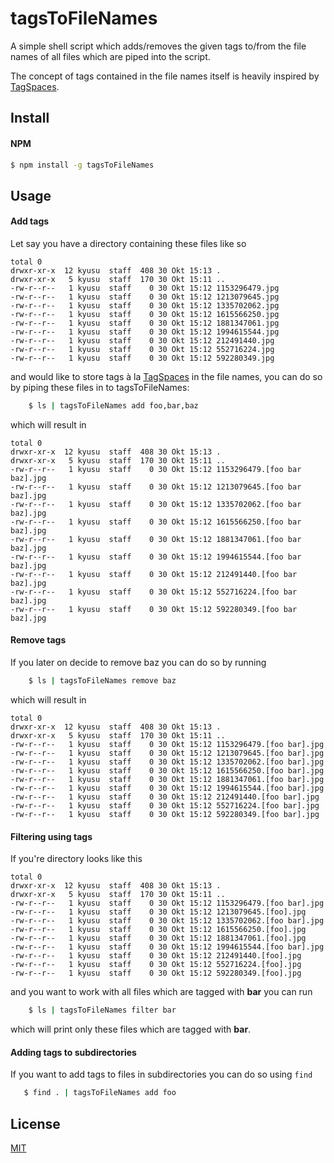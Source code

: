 # tagsToFileNames
A simple shell script which adds/removes the given tags to/from the file names of all files which are piped into 
the script.

The concept of tags contained in the file names itself is heavily inspired by [TagSpaces](https://www.tagspaces.org/).

## Install

#### NPM
```bash
$ npm install -g tagsToFileNames
```

## Usage

#### Add tags

Let say you have a directory containing these files like so

    total 0
    drwxr-xr-x  12 kyusu  staff  408 30 Okt 15:13 .
    drwxr-xr-x   5 kyusu  staff  170 30 Okt 15:11 ..
    -rw-r--r--   1 kyusu  staff    0 30 Okt 15:12 1153296479.jpg
    -rw-r--r--   1 kyusu  staff    0 30 Okt 15:12 1213079645.jpg
    -rw-r--r--   1 kyusu  staff    0 30 Okt 15:12 1335702062.jpg
    -rw-r--r--   1 kyusu  staff    0 30 Okt 15:12 1615566250.jpg
    -rw-r--r--   1 kyusu  staff    0 30 Okt 15:12 1881347061.jpg
    -rw-r--r--   1 kyusu  staff    0 30 Okt 15:12 1994615544.jpg
    -rw-r--r--   1 kyusu  staff    0 30 Okt 15:12 212491440.jpg
    -rw-r--r--   1 kyusu  staff    0 30 Okt 15:12 552716224.jpg
    -rw-r--r--   1 kyusu  staff    0 30 Okt 15:12 592280349.jpg
   
and would like to store tags à la [TagSpaces](https://www.tagspaces.org/) in the file names,
you can do so by piping these files in to tagsToFileNames:

```bash
    $ ls | tagsToFileNames add foo,bar,baz
```  

which will result in 

    total 0
    drwxr-xr-x  12 kyusu  staff  408 30 Okt 15:13 .
    drwxr-xr-x   5 kyusu  staff  170 30 Okt 15:11 ..
    -rw-r--r--   1 kyusu  staff    0 30 Okt 15:12 1153296479.[foo bar baz].jpg
    -rw-r--r--   1 kyusu  staff    0 30 Okt 15:12 1213079645.[foo bar baz].jpg
    -rw-r--r--   1 kyusu  staff    0 30 Okt 15:12 1335702062.[foo bar baz].jpg
    -rw-r--r--   1 kyusu  staff    0 30 Okt 15:12 1615566250.[foo bar baz].jpg
    -rw-r--r--   1 kyusu  staff    0 30 Okt 15:12 1881347061.[foo bar baz].jpg
    -rw-r--r--   1 kyusu  staff    0 30 Okt 15:12 1994615544.[foo bar baz].jpg
    -rw-r--r--   1 kyusu  staff    0 30 Okt 15:12 212491440.[foo bar baz].jpg
    -rw-r--r--   1 kyusu  staff    0 30 Okt 15:12 552716224.[foo bar baz].jpg
    -rw-r--r--   1 kyusu  staff    0 30 Okt 15:12 592280349.[foo bar baz].jpg
 
#### Remove tags

If you later on decide to remove baz you can do so by running


```bash
    $ ls | tagsToFileNames remove baz
```
  
which will result in 

    total 0
    drwxr-xr-x  12 kyusu  staff  408 30 Okt 15:13 .
    drwxr-xr-x   5 kyusu  staff  170 30 Okt 15:11 ..
    -rw-r--r--   1 kyusu  staff    0 30 Okt 15:12 1153296479.[foo bar].jpg
    -rw-r--r--   1 kyusu  staff    0 30 Okt 15:12 1213079645.[foo bar].jpg
    -rw-r--r--   1 kyusu  staff    0 30 Okt 15:12 1335702062.[foo bar].jpg
    -rw-r--r--   1 kyusu  staff    0 30 Okt 15:12 1615566250.[foo bar].jpg
    -rw-r--r--   1 kyusu  staff    0 30 Okt 15:12 1881347061.[foo bar].jpg
    -rw-r--r--   1 kyusu  staff    0 30 Okt 15:12 1994615544.[foo bar].jpg
    -rw-r--r--   1 kyusu  staff    0 30 Okt 15:12 212491440.[foo bar].jpg
    -rw-r--r--   1 kyusu  staff    0 30 Okt 15:12 552716224.[foo bar].jpg
    -rw-r--r--   1 kyusu  staff    0 30 Okt 15:12 592280349.[foo bar].jpg
    
#### Filtering using tags

If you're directory looks like this


    total 0
    drwxr-xr-x  12 kyusu  staff  408 30 Okt 15:13 .
    drwxr-xr-x   5 kyusu  staff  170 30 Okt 15:11 ..
    -rw-r--r--   1 kyusu  staff    0 30 Okt 15:12 1153296479.[foo bar].jpg
    -rw-r--r--   1 kyusu  staff    0 30 Okt 15:12 1213079645.[foo].jpg
    -rw-r--r--   1 kyusu  staff    0 30 Okt 15:12 1335702062.[foo bar].jpg
    -rw-r--r--   1 kyusu  staff    0 30 Okt 15:12 1615566250.[foo].jpg
    -rw-r--r--   1 kyusu  staff    0 30 Okt 15:12 1881347061.[foo].jpg
    -rw-r--r--   1 kyusu  staff    0 30 Okt 15:12 1994615544.[foo bar].jpg
    -rw-r--r--   1 kyusu  staff    0 30 Okt 15:12 212491440.[foo].jpg
    -rw-r--r--   1 kyusu  staff    0 30 Okt 15:12 552716224.[foo].jpg
    -rw-r--r--   1 kyusu  staff    0 30 Okt 15:12 592280349.[foo].jpg

 and you want to work with all files which are tagged with **bar** you can run

 ```bash
     $ ls | tagsToFileNames filter bar
 ```

 which will print only these files which are tagged with **bar**.

 #### Adding tags to subdirectories

 If you want to add tags to files in subdirectories you can do so using `find`

 ```bash
    $ find . | tagsToFileNames add foo
 ```

## License

  [MIT](LICENSE)
